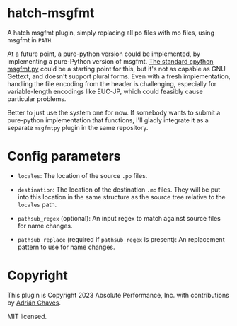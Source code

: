 # hatch-msgfmt
A hatch msgfmt plugin, simply replacing all po files with mo files, using msgfmt in `PATH`.

At a future point, a pure-python version could be implemented, by implementing
a pure-Python version of msgfmt.
[The standard cpython msgfmt.py](https://github.com/python/cpython/blob/main/Tools/i18n/msgfmt.py)
could be a starting point for this, but it's not as capable as GNU Gettext, and
doesn't support plural forms.  Even with a fresh implementation, handling the
file encoding from the header is challenging, especially for variable-length
encodings like EUC-JP, which could feasibly cause particular problems.

Better to just use the system one for now.  If somebody wants to submit a
pure-python implementation that functions, I'll gladly integrate it as a
separate `msgfmtpy` plugin in the same repository.

# Config parameters

* `locales`: The location of the source `.po` files.

* `destination`: The location of the destination `.mo` files.  They will be put
  into this location in the same structure as the source tree relative to the
  `locales` path.

* `pathsub_regex` (optional): An input regex to match against source files for
  name changes.

* `pathsub_replace` (required if `pathsub_regex` is present): An replacement
  pattern to use for name changes.

# Copyright

This plugin is Copyright 2023 Absolute Performance, Inc. with contributions by
[Adrián Chaves](https://github.com/Gallaecio).

MIT licensed.

